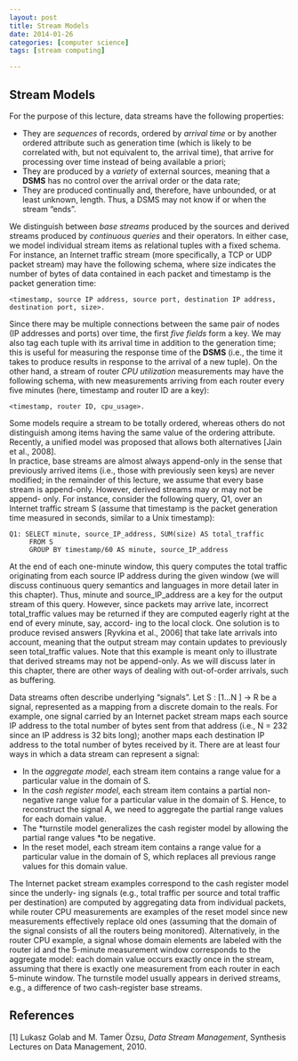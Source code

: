 ```yaml
---
layout: post
title: Stream Models
date: 2014-01-26
categories: [computer science]
tags: [stream computing]

---
```


Stream Models
---
For the purpose of this lecture, data streams have the following properties:
* They are *sequences* of records, ordered by *arrival time* or by another ordered attribute such as generation time (which is likely to be correlated with, but not equivalent to, the arrival time), that arrive for processing over time instead of being available a priori;  
* They are produced by a *variety* of external sources, meaning that a **DSMS** has no control over the arrival order or the data rate;  
* They are produced continually and, therefore, have unbounded, or at least unknown, length. Thus, a DSMS may not know if or when the stream “ends”.  
We distinguish between *base streams* produced by the sources and derived streams produced by *continuous queries* and their operators. In either case, we model individual stream items as relational tuples with a fixed schema. For instance, an Internet traffic stream (more specifically, a TCP or UDP packet stream) may have the following schema, where size indicates the number of bytes of data contained in each packet and timestamp is the packet generation time:  

```<timestamp, source IP address, source port, destination IP address,destination port, size>.  
```  
Since there may be multiple connections between the same pair of nodes (IP addresses and ports) over time, the first *five fields* form a key. We may also tag each tuple with its arrival time in addition to the generation time; this is useful for measuring the response time of the **DSMS** (i.e., the time it takes to produce results in response to the arrival of a new tuple). On the other hand, a stream of router *CPU utilization* measurements may have the following schema, with new measurements arriving from each router every five minutes (here, timestamp and router ID are a key):  

```
<timestamp, router ID, cpu_usage>.  
```  
Some models require a stream to be totally ordered, whereas others do not distinguish among items having the same value of the ordering attribute. Recently, a unified model was proposed that allows both alternatives [Jain et al., 2008].  
In practice, base streams are almost always append-only in the sense that previously arrived items (i.e., those with previously seen keys) are never modified; in the remainder of this lecture, we assume that every base stream is append-only. However, derived streams may or may not be append- only. For instance, consider the following query, Q1, over an Internet traffic stream S (assume that timestamp is the packet generation time measured in seconds, similar to a Unix timestamp):  

```
Q1: SELECT minute, source_IP_address, SUM(size) AS total_traffic   
	 FROM S  
	 GROUP BY timestamp/60 AS minute, source_IP_address  
```
At the end of each one-minute window, this query computes the total traffic originating from each source IP address during the given window (we will discuss continuous query semantics and languages in more detail later in this chapter). Thus, minute and source_IP_address are a key for the output stream of this query. However, since packets may arrive late, incorrect total_traffic values may be returned if they are computed eagerly right at the end of every minute, say, accord- ing to the local clock. One solution is to produce revised answers [Ryvkina et al., 2006] that take late arrivals into account, meaning that the output stream may contain updates to previously seen total_traffic values. Note that this example is meant only to illustrate that derived streams may not be append-only. As we will discuss later in this chapter, there are other ways of dealing with out-of-order arrivals, such as buffering.
Data streams often describe underlying “signals”. Let S : [1...N ] → R be a signal, represented as a mapping from a discrete domain to the reals. For example, one signal carried by an Internet packet stream maps each source IP address to the total number of bytes sent from that address (i.e., N = 232 since an IP address is 32 bits long); another maps each destination IP address to the total number of bytes received by it. There are at least four ways in which a data stream can represent a signal:  
* In the *aggregate model*, each stream item contains a range value for a particular value in the domain of S.  
* In the *cash register model*, each stream item contains a partial non-negative range value for a particular value in the domain of S. Hence, to reconstruct the signal A, we need to aggregate the partial range values for each domain value.
* The *turnstile model generalizes the cash register model by allowing the partial range values *to be negative.
* In the reset model, each stream item contains a range value for a particular value in the domain of S, which replaces all previous range values for this domain value.
The Internet packet stream examples correspond to the cash register model since the underly- ing signals (e.g., total traffic per source and total traffic per destination) are computed by aggregating data from individual packets, while router CPU measurements are examples of the reset model since new measurements effectively replace old ones (assuming that the domain of the signal consists of all the routers being monitored). Alternatively, in the router CPU example, a signal whose domain elements are labeled with the router id and the 5-minute measurement window corresponds to the aggregate model: each domain value occurs exactly once in the stream, assuming that there is exactly one measurement from each router in each 5-minute window. The turnstile model usually appears in derived streams, e.g., a difference of two cash-register base streams.References
---
[1] Lukasz Golab and M. Tamer Özsu, *Data Stream Management*, Synthesis Lectures on Data Management, 2010.